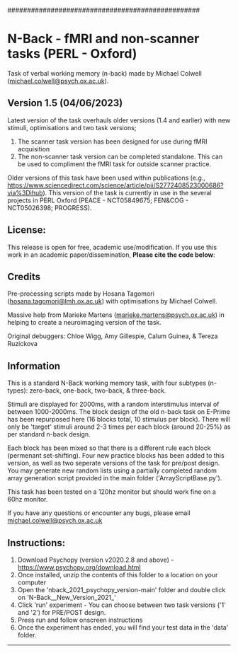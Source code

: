 #################################################

# N-Back - fMRI and non-scanner tasks (PERL - Oxford)

Task of verbal working memory (n-back) made by Michael Colwell (michael.colwell@psych.ox.ac.uk).

## Version 1.5 (04/06/2023)

Latest version of the task overhauls older versions (1.4 and earlier) with new stimuli, optimisations and two task versions;

1. The scanner task version has been designed for use during fMRI acquisition
2. The  non-scanner task version can be completed standalone. This can be used to compliment the fMRI task for outside scanner practice.

Older versions of this task have been used within publications (e.g., https://www.sciencedirect.com/science/article/pii/S2772408523000686?via%3Dihub). This version of the task is currently in use in the several projects in PERL Oxford (PEACE - NCT05849675; FEN&COG - NCT05026398; PROGRESS).

## License: 

This release is open for free, academic use/modification. If you use this work in an academic paper/dissemination, **Please cite the code below**:

## Credits

Pre-processing scripts made by Hosana Tagomori (hosana.tagomori@lmh.ox.ac.uk) with optimisations by Michael Colwell.

Massive help from Marieke Martens (marieke.martens@psych.ox.ac.uk) in helping to create a neuroimaging version of the task.

Original debuggers: Chloe Wigg, Amy Gillespie, Calum Guinea, & Tereza Ruzickova

## Information

This is a standard N-Back working memory task, with four subtypes (n-types):  zero-back, one-back, two-back, & three-back. 

Stimuli are displayed for 2000ms, with a random interstimulus interval of between 1000-2000ms. The block design of the old n-back task on E-Prime has been repurposed here (16 blocks total, 10 stimulus per block). 
There will only  be 'target' stimuli around 2-3 times per each block (around 20-25%) as per standard n-back design.

Each block has been mixed so that there is a different rule each block (permenant set-shifting). Four new practice blocks has been added to this version, as well as two seperate versions of the task for pre/post design. 
You may generate new random lists using a partially completed random array generation script provided in the main folder ('ArrayScriptBase.py').

This task has been tested on a 120hz monitor but should work fine on a 60hz monitor.

If you have any questions or encounter any bugs, please email michael.colwell@psych.ox.ac.uk

## Instructions:

1. Download Psychopy (version v2020.2.8 and above) - https://www.psychopy.org/download.html
2. Once installed, unzip the contents of this folder to a location on your computer
3. Open the 'nback_2021_psychopy_version-main' folder and double click on 'N-Back__New_Version_2021_'
5. Click 'run' experiment - You can choose between two task versions ('1' and '2') for PRE/POST design.
6. Press run and follow onscreen instructions
7. Once the experiment has ended, you will find your test data in the 'data' folder.

--------
